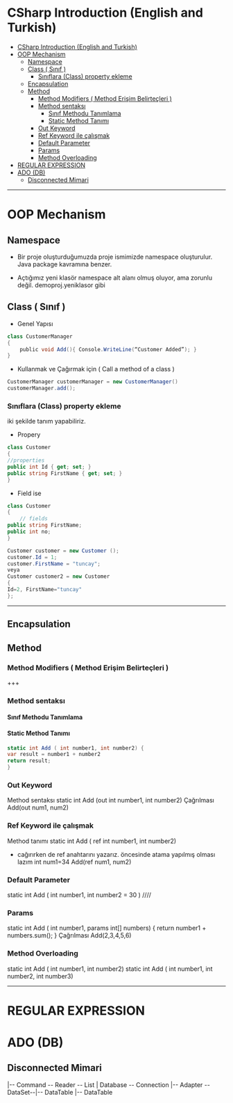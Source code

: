 # CSharp Introduction (English and Turkish)

- [CSharp Introduction (English and Turkish)](#csharp-introduction-english-and-turkish)
- [OOP Mechanism](#oop-mechanism)
  - [Namespace](#namespace)
  - [Class ( Sınıf )](#class--s%c4%b1n%c4%b1f)
    - [Sınıflara (Class) property ekleme](#s%c4%b1n%c4%b1flara-class-property-ekleme)
  - [Encapsulation](#encapsulation)
  - [Method](#method)
    - [Method Modifiers ( Method Erişim Belirteçleri )](#method-modifiers--method-eri%c5%9fim-belirte%c3%a7leri)
    - [Method sentaksı](#method-sentaks%c4%b1)
      - [Sınıf Methodu Tanımlama](#s%c4%b1n%c4%b1f-methodu-tan%c4%b1mlama)
      - [Static Method Tanımı](#static-method-tan%c4%b1m%c4%b1)
    - [Out Keyword](#out-keyword)
    - [Ref Keyword ile çalışmak](#ref-keyword-ile-%c3%a7al%c4%b1%c5%9fmak)
    - [Default Parameter](#default-parameter)
    - [Params](#params)
    - [Method Overloading](#method-overloading)
- [REGULAR EXPRESSION](#regular-expression)
- [ADO (DB)](#ado-db)
  - [Disconnected Mimari](#disconnected-mimari)

---
# OOP Mechanism

## Namespace

- Bir proje oluşturduğumuzda proje ismimizde namespace oluşturulur. Java package kavramına benzer.

- Açtığımız yeni klasör namespace alt alanı olmuş oluyor, ama zorunlu değil. demoproj.yeniklasor gibi




## Class ( Sınıf )


- Genel Yapısı

````csharp
class CustomerManager
{
    public void Add(){ Console.WriteLine(“Customer Added”); }
}
````

- Kullanmak ve Çağırmak için ( Call a method of a class )

```csharp
CustomerManager customerManager = new CustomerManager()
customerManager.add();
```

### Sınıflara (Class) property ekleme

iki şekilde tanım yapabiliriz.
- Propery

```csharp
class Customer
{
//properties
public int Id { get; set; }
public string FirstName { get; set; }
}
```

- Field ise

```csharp
class Customer
{
    // fields
public string FirstName;
public int no;
}
```

```csharp
Customer customer = new Customer ();
customer.Id = 1;
customer.FirstName = "tuncay";
veya
Customer customer2 = new Customer
{
Id=2, FirstName="tuncay"
};
```
----
## Encapsulation
## Method
### Method Modifiers ( Method Erişim Belirteçleri )
+++
### Method sentaksı



#### Sınıf Methodu Tanımlama



#### Static Method Tanımı

```csharp
static int Add ( int number1, int number2) {
var result = number1 + number2
return result;
}
```

### Out Keyword
Method sentaksı
static int Add (out int number1, int number2)
Çağrılması
Add(out num1, num2)

### Ref Keyword ile çalışmak
Method tanımı
static int Add ( ref int number1, int number2)
- cağırırken de ref anahtarını yazarız. öncesinde atama yapılmış olması lazım
int num1=34
Add(ref num1, num2)

### Default Parameter
static int Add ( int number1, int number2 = 30 )
////

### Params
static int Add ( int number1, params int[] numbers) {
return number1 + numbers.sum();
}
Çağrılması
Add(2,3,4,5,6)

### Method Overloading
static int Add ( int number1, int number2)
static int Add ( int number1, int number2, int number3)

---

# REGULAR EXPRESSION

# ADO (DB)

## Disconnected Mimari

|-- Command -- Reader -- List<T>
|
Database -- Connection |-- Adapter -- DataSet--|-- DataTable
|-- DataTable


